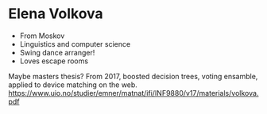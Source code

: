 # Elena Volkova
- From Moskov
- Linguistics and computer science
- Swing dance arranger!
- Loves escape rooms

Maybe masters thesis? From 2017, boosted decision trees, voting
ensamble, applied to device matching on the web.
https://www.uio.no/studier/emner/matnat/ifi/INF9880/v17/materials/volkova.pdf